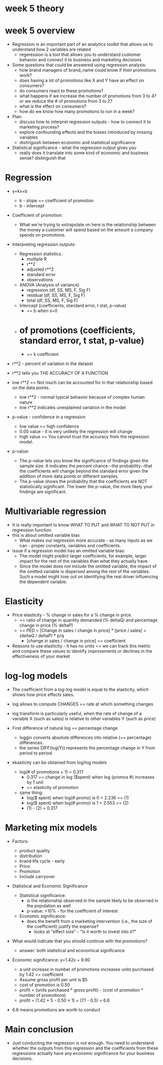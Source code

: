# week 5 theory

# week 5 overview
- Regression is an important part of an analytics toolkit that allows us to understand how 2 variables are related
    - regeression is a tool that allows you to understand customer behavior and connect it to business and marketing decisions
- Some questions that could be answered using regression analysis:
    - how brand managers of brand_name could know if their promotions work?
    - does having a lot of promotions like X and Y have an effect on consumers?
    - do consumers react to these promotions?
    - what happens if we increase the number of promotions from 3 to 4?
        or we reduce the # of promotions from 3 to 2?
    - what is the effect on consumers?
    - how do we know how many promotions to run in a week?
- Plan:
    - discuss how to interpret regression outputs - how to connect it to marketing process?
    - explore confounding effects and the biases introduced by missing variables
    - distinguish between economic and statistical significance
- Statistical significance - what the regression output gives you
    - really does it translate into some kind of economic and business sense? distinguish that

# Regression
- y=kx+b
    - k - slope == coefficient of promotion
    - b - intercept
- Coefficient of promotion:
    - What we're trying to extrapolate on here is the relationship between the money a customer will spend based on the amount a company spends on promotions.

- Interpreting regression outputs:
    - Regression statistics:
        - multiple R
        - r**2
        - adjusted r**2
        - standard error
        - observations
    - ANOVA (Analysis of variance)
        - regression (df, SS, MS, F, Sig F)
        - residual (df, SS, MS, F, Sig F)
        - total (df, SS, MS, F, Sig F)
    - Intercept (coefficients, standard error, t stat, p-value)
        - == b when x=0
    - # of promotions (coefficients, standard error, t stat, p-value)
        - == k coefficient

- r**2 - percent of variation in the dataset
- r**2 tells you THE ACCURACY OF A FUNCTION
- low r**2 == Not much can be accounted for in that relationship based on the data points.
    - low r**2 - normal typical behavior because of complex human nature
    - low r**2 indicates unexplained variation in the model

- p-value - confidence in a regression
    - low value == high confidence
    - 0.00 value - it is very unlikely the regression will change
    - high value == You cannot trust the accuracy from the regression model.
- p-value:
    - The p-value lets you know the significance of findings given the sample size. It indicates the percent chance--the probability--that the coefficients will change beyond the standard error given the addition of more data points or different samples.
    - The p-value shows the probability that the coefficients are NOT statistically significant. The lower the p-value, the more likely your findings are significant.

# Multivariable regression
- It is really important to know WHAT TO PUT and WHAT TO NOT PUT in regression function
- this is about omitted variable bias
    - What makes our regression more accurate - as many inputs as we can - proper constants, variables and coefficients.
- Issue if a regression model has an omitted variable bias:
    - The model might predict larger coefficients, for example, larger impact for the rest of the variables than what they actually have.
    - Since the model does not include the omitted variable, the impact of the omitted variable is dispersed among the rest of the variables. Such a model might lose out on identifying the real driver influencing the dependent variable.

# Elasticity
- Price elasticity - % change in sales for a % change in price.
    - == ratio of change in quantity demanded (% deltaQ) and percentage change in price (% deltaP)
    - == PED = [Change in sales / change in price] * [price / sales] = (deltaQ / deltaP) * p/q
        - [change in sales / change in price] == coefficient
- Reasons to use elasticity - it has no units == we can track this metric and compare these values to identify improvements or declines in the effectiveness of your market

# log-log models
- The coefficient from a log-log model is equal to the elasticity, which shows how price effects sales.

- log allows to compute CHANGES == rate at which something changes

- log transform is particularly useful, when the rate of change of a variable X (such as sales) is relative to other variables Y (such as price)

- First difference of natural log == percentage change
    - loggin converts absolute differences into relative (== percentage) differences.
    - the series DIFF(log(Y)) represents the percentage change in Y from period to period.

- ekasticity can be obtained from log/log models
    - log(# of promotions + 1) = 0.317
        - 0.317 == change in log ($spent) when log (promos #) increases by 1 unit
        - == elasticity of promotion
    - same thing:
        - log($ spent) when log(# promo) is 0 = 2.236 == (1)
        - log($ spent) when log(# promo) is 1 = 2.553 == (2)
        - (1) - (2) = 0.317

# Marketing mix models
- Factors:
    - product quality
    - distribution
    - brand life cycle - early
    - Price
    - Promotion
    - Include carryover

- Statistical and Economic Significance
    - Statistical significance:
        - is the relationship observed in the sample likely to be observed in the population as well
        - p-value: <10% - for the coefficient of interest
    - Economic significance:
        - does the benefit from a marketing intervention (i.e., the size of the coefficient) justify the expense?
            - looks at "effect size" - "is it worth to invest into it?"

- What would indicate that you should continue with the promotions?
    - answer: both statistical and economical significance

- Economic significance: y=1.42x + 9.90
    - a unit increase in number of promotions increases units purchased by 1.42 == coefficient
    - Assume gross profit per unit is $5
    - cost of promotion is 0.50
    - profit = (units purchased * gross profit) - (cost of promotion * number of promotions)
    - profit = (1.42 * 5 - 0.50 * 1) = (7.1 - 0.5) = 6.6

- 6.6 means promotions are worth to conduct

# Main conclusion
- Just conducting the regression is not enough. You need to understand whether the outputs from this regression and the coefficients from these regressions actually have any economic significance for your business decisions.